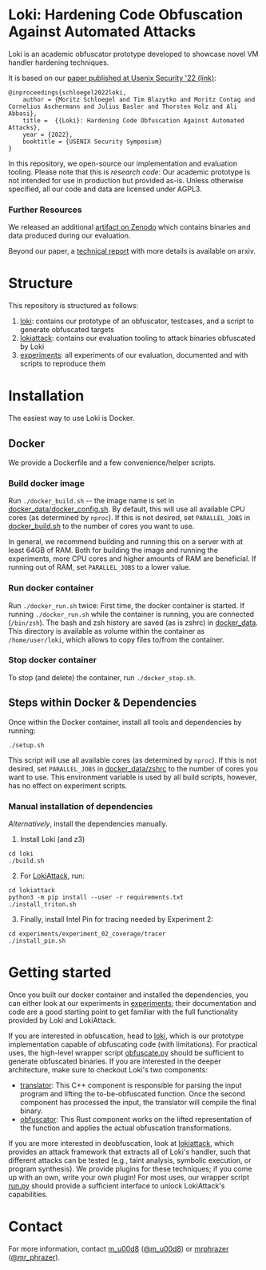 # Loki: Hardening Code Obfuscation Against Automated Attacks

Loki is an academic obfuscator prototype developed to showcase novel VM handler hardening techniques.

It is based on our [paper published at Usenix Security '22 (link)](https://www.usenix.org/conference/usenixsecurity22/presentation/schloegel):

```
@inproceedings{schloegel2022loki,
    author = {Moritz Schloegel and Tim Blazytko and Moritz Contag and Cornelius Aschermann and Julius Basler and Thorsten Holz and Ali Abbasi},
    title =  {{Loki}: Hardening Code Obfuscation Against Automated Attacks},
    year = {2022},
    booktitle = {USENIX Security Symposium} 
}
```

In this repository, we open-source our implementation and evaluation tooling. Please note that this is _research code_: Our academic prototype is not intended for use in production but provided as-is. Unless otherwise specified, all our code and data are licensed under AGPL3.

### Further Resources

We released an additional [artifact on Zenodo](https://zenodo.org/record/6686932) which contains binaries and data produced during our evaluation.

Beyond our paper, a [technical report](https://arxiv.org/abs/2106.08913) with more details is available on arxiv.


# Structure
This repository is structured as follows:

1) [loki](./loki): contains our prototype of an obfuscator, testcases, and a script to generate obfuscated targets
2) [lokiattack](./lokiattack): contains our evaluation tooling to attack binaries obfuscated by Loki
3) [experiments](./experiments): all experiments of our evaluation, documented and with scripts to reproduce them


# Installation

The easiest way to use Loki is Docker.
## Docker
We provide a Dockerfile and a few convenience/helper scripts.

### Build docker image
Run `./docker_build.sh` -- the image name is set in [docker_data/docker_config.sh](docker_data/docker_config.sh). By default, this will use all available CPU cores (as determined by `nproc`). If this is not desired, set `PARALLEL_JOBS` in [docker_build.sh](docker_build.sh) to the number of cores you want to use.

In general, we recommend building and running this on a server with at least 64GB of RAM. Both for building the image and running the experiments, more CPU cores and higher amounts of RAM are beneficial. If running out of RAM, set `PARALLEL_JOBS` to a lower value.

### Run docker container
Run `./docker_run.sh` twice: First time, the docker container is started. If running `./docker_run.sh` while the container is running, you are connected (`/bin/zsh`). The bash and zsh history are saved (as is zshrc) in [docker_data](./docker_data). This directory is available as volume within the container as `/home/user/loki`, which allows to copy files to/from the container.

### Stop docker container
To stop (and delete) the container, run `./docker_stop.sh`.

## Steps within Docker & Dependencies
Once within the Docker container, install all tools and dependencies by running:
```
./setup.sh
```
This script will use all available cores (as determined by `nproc`). If this is not desired, set `PARALLEL_JOBS` in [docker_data/zshrc](docker_data/zshrc) to the number of cores you want to use. This environment variable is used by all build scripts, however, has no effect on experiment scripts.

### Manual installation of dependencies

_Alternatively_, install the dependencies manually.

1. Install Loki (and z3)
```
cd loki
./build.sh
```
2. For [LokiAttack](./lokiattack/), run:
```
cd lokiattack
python3 -m pip install --user -r requirements.txt
./install_triton.sh
```
3. Finally, install Intel Pin for tracing needed by Experiment 2:
```
cd experiments/experiment_02_coverage/tracer
./install_pin.sh
```


# Getting started

Once you built our docker container and installed the dependencies, you can either look at our experiments in [experiments](./experiments/); their documentation and code are a good starting point to get familiar with the full functionality provided by Loki and LokiAttack.

If you are interested in obfuscation, head to [loki](./loki), which is our prototype implementation capable of obfuscating code (with limitations). For practical uses, the high-level wrapper script [obfuscate.py](./loki/obfuscate.py) should be sufficient to generate obfuscated binaries. If you are interested in the deeper architecture, make sure to checkout Loki's two components:
* [translator](./loki/translator/): This C++ component is responsible for parsing the input program and lifting the to-be-obfuscated function. Once the second component has processed the input, the translator will compile the final binary.
* [obfuscator](./loki/obfuscator/): This Rust component works on the lifted representation of the function and applies the actual obfuscation transformations.

If you are more interested in deobfuscation, look at [lokiattack](./lokiattack/), which provides an attack framework that extracts all of Loki's handler, such that different attacks can be tested (e.g., taint analysis, symbolic execution, or program synthesis). We provide plugins for these techniques; if you come up with an own, write your own plugin! For most uses, our wrapper script [run.py](./lokiattack/run.py) should provide a sufficient interface to unlock LokiAttack's capabilities.

# Contact

For more information, contact [m_u00d8](https://github.com/mu00d8) ([@m_u00d8](https://twitter.com/m_u00d8)) or [mrphrazer](https://github.com/mrphrazer) ([@mr_phrazer](https://twitter.com/mr_phrazer)).

